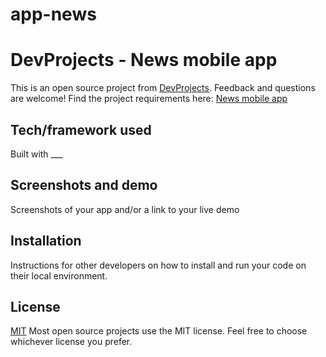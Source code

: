 # app-news
# DevProjects - News mobile app

This is an open source project from [DevProjects](http://www.codementor.io/projects). Feedback and questions are welcome!
Find the project requirements here: [News mobile app](https://www.codementor.io/projects/mobile/news-mobile-app-atx32p8oq5)

## Tech/framework used
Built with ___

## Screenshots and demo
Screenshots of your app and/or a link to your live demo

## Installation
Instructions for other developers on how to install and run your code on their local environment.

## License
[MIT](https://choosealicense.com/licenses/mit/)
Most open source projects use the MIT license. Feel free to choose whichever license you prefer.
